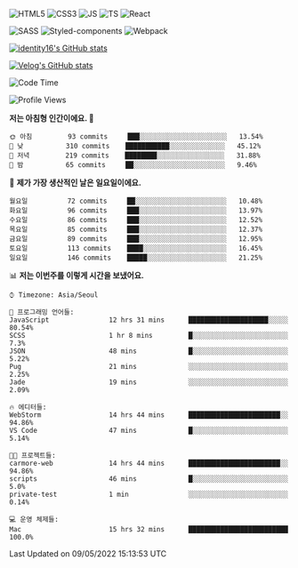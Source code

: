 ![HTML5](https://img.shields.io/badge/html5-E34F26?style=for-the-badge&logo=html5&logoColor=white)
![CSS3](https://img.shields.io/badge/css3-1572B6?style=for-the-badge&logo=css3&logoColor=white)
![JS](https://img.shields.io/badge/javascript-F7DF1E?style=for-the-badge&logo=javascript&logoColor=black)
![TS](https://img.shields.io/badge/typescript-3178C6?style=for-the-badge&logo=typescript&logoColor=white)
![React](https://img.shields.io/badge/react-61DAFB?style=for-the-badge&logo=javascript&logoColor=black)

![SASS](https://img.shields.io/badge/sass-CC6699?style=for-the-badge&logo=sass&logoColor=white)
![Styled-components](https://img.shields.io/badge/styled_components-DB7093?style=for-the-badge&logo=styled-components&logoColor=white)
![Webpack](https://img.shields.io/badge/webpack-8DD6F9?style=for-the-badge&logo=webpack&logoColor=black)

[![identity16's GitHub stats](https://github-readme-stats.vercel.app/api?username=identity16&theme=graywhite&show_icons=true)](https://github.com/anuraghazra/github-readme-stats)

[![Velog's GitHub stats](https://velog-readme-stats.vercel.app/api?name=identity16)](https://velog-readme-stats.vercel.app/api/redirect?name=identity16)

<!--START_SECTION:waka-->
![Code Time](http://img.shields.io/badge/Code%20Time-0-blue)

![Profile Views](http://img.shields.io/badge/Profile%20Views-14-blue)

**저는 아침형 인간이에요. 🐤** 

```text
🌞 아침         93 commits     ███░░░░░░░░░░░░░░░░░░░░░░   13.54% 
🌆 낮　         310 commits    ███████████░░░░░░░░░░░░░░   45.12% 
🌃 저녁         219 commits    ████████░░░░░░░░░░░░░░░░░   31.88% 
🌙 밤　         65 commits     ██░░░░░░░░░░░░░░░░░░░░░░░   9.46%

```
📅 **제가 가장 생산적인 날은 일요일이에요.** 

```text
월요일          72 commits     ██░░░░░░░░░░░░░░░░░░░░░░░   10.48% 
화요일          96 commits     ███░░░░░░░░░░░░░░░░░░░░░░   13.97% 
수요일          86 commits     ███░░░░░░░░░░░░░░░░░░░░░░   12.52% 
목요일          85 commits     ███░░░░░░░░░░░░░░░░░░░░░░   12.37% 
금요일          89 commits     ███░░░░░░░░░░░░░░░░░░░░░░   12.95% 
토요일          113 commits    ████░░░░░░░░░░░░░░░░░░░░░   16.45% 
일요일          146 commits    █████░░░░░░░░░░░░░░░░░░░░   21.25%

```


📊 **저는 이번주를 이렇게 시간을 보냈어요.** 

```text
⌚︎ Timezone: Asia/Seoul

💬 프로그래밍 언어들: 
JavaScript               12 hrs 31 mins      ████████████████████░░░░░   80.54% 
SCSS                     1 hr 8 mins         █░░░░░░░░░░░░░░░░░░░░░░░░   7.3% 
JSON                     48 mins             █░░░░░░░░░░░░░░░░░░░░░░░░   5.22% 
Pug                      21 mins             ░░░░░░░░░░░░░░░░░░░░░░░░░   2.25% 
Jade                     19 mins             ░░░░░░░░░░░░░░░░░░░░░░░░░   2.09%

🔥 에디터들: 
WebStorm                 14 hrs 44 mins      ███████████████████████░░   94.86% 
VS Code                  47 mins             █░░░░░░░░░░░░░░░░░░░░░░░░   5.14%

🐱‍💻 프로젝트들: 
carmore-web              14 hrs 44 mins      ███████████████████████░░   94.86% 
scripts                  46 mins             █░░░░░░░░░░░░░░░░░░░░░░░░   5.0% 
private-test             1 min               ░░░░░░░░░░░░░░░░░░░░░░░░░   0.14%

💻 운영 체제들: 
Mac                      15 hrs 32 mins      █████████████████████████   100.0%

```


 Last Updated on 09/05/2022 15:13:53 UTC
<!--END_SECTION:waka-->


